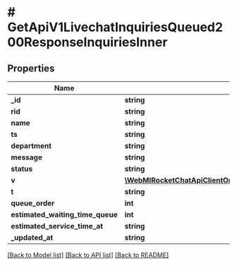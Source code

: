 # # GetApiV1LivechatInquiriesQueued200ResponseInquiriesInner

## Properties

Name | Type | Description | Notes
------------ | ------------- | ------------- | -------------
**_id** | **string** |  | [optional]
**rid** | **string** |  | [optional]
**name** | **string** |  | [optional]
**ts** | **string** |  | [optional]
**department** | **string** |  | [optional]
**message** | **string** |  | [optional]
**status** | **string** |  | [optional]
**v** | [**\WebMIRocketChatApiClientOmnichannelApi\Model\GetApiV1LivechatRooms200ResponseRoomsInnerV**](GetApiV1LivechatRooms200ResponseRoomsInnerV.md) |  | [optional]
**t** | **string** |  | [optional]
**queue_order** | **int** |  | [optional]
**estimated_waiting_time_queue** | **int** |  | [optional]
**estimated_service_time_at** | **string** |  | [optional]
**_updated_at** | **string** |  | [optional]

[[Back to Model list]](../../README.md#models) [[Back to API list]](../../README.md#endpoints) [[Back to README]](../../README.md)
